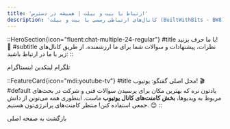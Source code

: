 ```yaml
---
title: 'ارتباط با بیت و بیلت | همیشه در دسترس'
description: 'کانال‌های ارتباطی رسمی با بیت و بیلت (BuiltWithBits - BW8). ما را دنبال کنید و بخشی از گفتگو باشید.'
---
```


::HeroSection{icon="fluent:chat-multiple-24-regular"}
#title
با ما حرف بزنید! 💬
#subtitle
نظرات، پیشنهادات و سوالات شما برای ما ارزشمنده. از طریق کانال‌های زیر با ما در ارتباط باشید:
::

<div class="grid grid-cols-1 sm:grid-cols-2 lg:grid-cols-3 gap-6 my-16 max-w-5xl mx-auto">
  <ContactLink to="https://t.me/BuiltWithBits" icon="ic:baseline-telegram" hoverColor="#0ea5e9">
    تلگرام
  </ContactLink>
  <ContactLink to="https://www.linkedin.com/company/built-with-bits/" icon="mdi:linkedin" hoverColor="#0a66c2">
    لینکدین
  </ContactLink>
  <ContactLink to="https://instagram.com/builtwithbits" icon="mdi:instagram" hoverColor="#e1306c">
    اینستاگرام
  </ContactLink>
</div>

::FeatureCard{icon="mdi:youtube-tv"}
#title
محل اصلی گفتگو: یوتیوب! 🎬
#default
یادتون نره که بهترین مکان برای پرسیدن سوالات فنی و شرکت در بحث‌های مربوط به ویدیوها، **بخش کامنت‌های کانال یوتیوب** ماست. اینطوری همه می‌تونن از دانش جمعی استفاده کنن! منتظر کامنت‌های پرانرژی‌تون هستیم. 😊
::

<div class="text-center mt-12">
   <NuxtLink to="/" class="text-indigo-600 dark:text-purple-400 hover:underline font-medium transition">
     <Icon name="mdi:arrow-left" class="inline-block align-middle" />
     بازگشت به صفحه اصلی
   </NuxtLink>
</div>